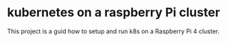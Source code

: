 # kubernetes on a raspberry Pi cluster
This project is a guid how to setup and run k8s on a Raspberry Pi 4 cluster.
